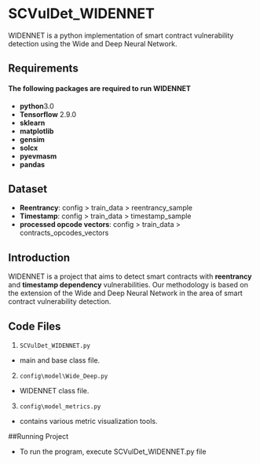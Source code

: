 # SCVulDet_WIDENNET
WIDENNET is a python implementation of smart contract vulnerability detection using the Wide and Deep Neural Network.

## Requirements

#### The following packages are required to run WIDENNET
* **python**3.0
* **Tensorflow** 2.9.0
* **sklearn**
* **matplotlib**
* **gensim**
* **solcx**
* **pyevmasm**
* **pandas**

## Dataset
* **Reentrancy**: config > train_data > reentrancy_sample
* **Timestamp**: config > train_data > timestamp_sample
* **processed opcode vectors**: config > train_data > contracts_opcodes_vectors

## Introduction
WIDENNET is a project that aims to detect smart contracts with **reentrancy** 
and **timestamp dependency** vulnerabilities. Our methodology is based on the extension
of the Wide and Deep Neural Network in the area of smart contract 
vulnerability detection.

## Code Files

1. `SCVulDet_WIDENNET.py`
* main and base class file.

2. `config\model\Wide_Deep.py`
* WIDENNET class file.

3. `config\model_metrics.py`
* contains various metric visualization tools.

##Running Project
* To run the program, execute SCVulDet_WIDENNET.py file
